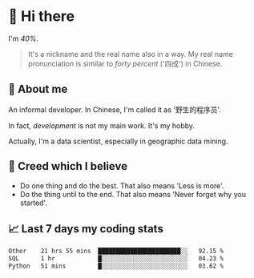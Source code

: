# 👋 Hi there

I'm *40%*.

> It's a nickname and the real name also in a way.
> My real name pronunciation is similar to *forty percent* ('四成') in Chinese.

## :speech_balloon: About me

An informal developer. In Chinese, I'm called it as '野生的程序员'.

In fact, _development_ is not my main work. It's my hobby.

Actually, I'm a data scientist, especially in geographic data mining.

## :see_no_evil: Creed which I believe

- Do one thing and do the best. That also means 'Less is more'.
- Do the thing until to the end. That also means 'Never forget why you started'.

## :chart_with_upwards_trend: Last 7 days my coding stats

<!--START_SECTION:waka-->

```txt
Other    21 hrs 55 mins  ███████████████████████░░   92.15 %
SQL      1 hr            █░░░░░░░░░░░░░░░░░░░░░░░░   04.23 %
Python   51 mins         █░░░░░░░░░░░░░░░░░░░░░░░░   03.62 %
```

<!--END_SECTION:waka-->
